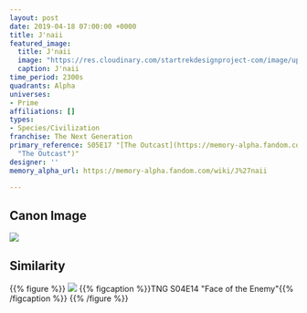 ```yaml
---
layout: post
date: 2019-04-18 07:00:00 +0000
title: J'naii
featured_image:
  title: J'naii
  image: "https://res.cloudinary.com/startrekdesignproject-com/image/upload/v1555609730/J_naii.png"
  caption: J'naii
time_period: 2300s
quadrants: Alpha
universes:
- Prime
affiliations: []
types:
- Species/Civilization
franchise: The Next Generation
primary_reference: S05E17 "[The Outcast](https://memory-alpha.fandom.com/wiki/The_Outcast
  "The Outcast")"
designer: ''
memory_alpha_url: https://memory-alpha.fandom.com/wiki/J%27naii

---
```

## Canon Image

![](https://res.cloudinary.com/startrekdesignproject-com/image/upload/v1555609730/J_naii1.jpg)

## Similarity

{{% figure %}}
![](https://res.cloudinary.com/startrekdesignproject-com/image/upload/v1555609730/J_naiiSim.jpg)
{{% figcaption %}}TNG S04E14 "Face of the Enemy"{{% /figcaption %}}
{{% /figure %}}